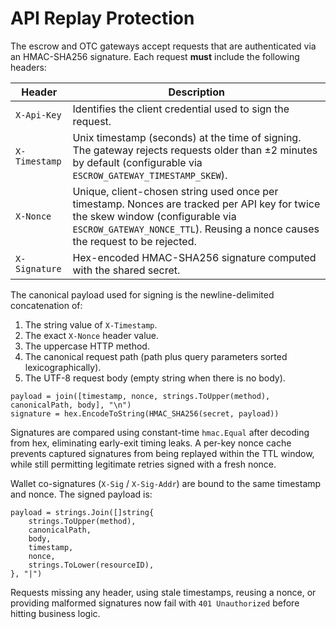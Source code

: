 # API Replay Protection

The escrow and OTC gateways accept requests that are authenticated via an HMAC-SHA256 signature. Each request **must** include the following headers:

| Header | Description |
| --- | --- |
| `X-Api-Key` | Identifies the client credential used to sign the request. |
| `X-Timestamp` | Unix timestamp (seconds) at the time of signing. The gateway rejects requests older than ±2 minutes by default (configurable via `ESCROW_GATEWAY_TIMESTAMP_SKEW`). |
| `X-Nonce` | Unique, client-chosen string used once per timestamp. Nonces are tracked per API key for twice the skew window (configurable via `ESCROW_GATEWAY_NONCE_TTL`). Reusing a nonce causes the request to be rejected. |
| `X-Signature` | Hex-encoded HMAC-SHA256 signature computed with the shared secret. |

The canonical payload used for signing is the newline-delimited concatenation of:

1. The string value of `X-Timestamp`.
2. The exact `X-Nonce` header value.
3. The uppercase HTTP method.
4. The canonical request path (path plus query parameters sorted lexicographically).
5. The UTF-8 request body (empty string when there is no body).

```text
payload = join([timestamp, nonce, strings.ToUpper(method), canonicalPath, body], "\n")
signature = hex.EncodeToString(HMAC_SHA256(secret, payload))
```

Signatures are compared using constant-time `hmac.Equal` after decoding from hex, eliminating early-exit timing leaks. A per-key nonce cache prevents captured signatures from being replayed within the TTL window, while still permitting legitimate retries signed with a fresh nonce.

Wallet co-signatures (`X-Sig` / `X-Sig-Addr`) are bound to the same timestamp and nonce. The signed payload is:

```text
payload = strings.Join([]string{
    strings.ToUpper(method),
    canonicalPath,
    body,
    timestamp,
    nonce,
    strings.ToLower(resourceID),
}, "|")
```

Requests missing any header, using stale timestamps, reusing a nonce, or providing malformed signatures now fail with `401 Unauthorized` before hitting business logic.

